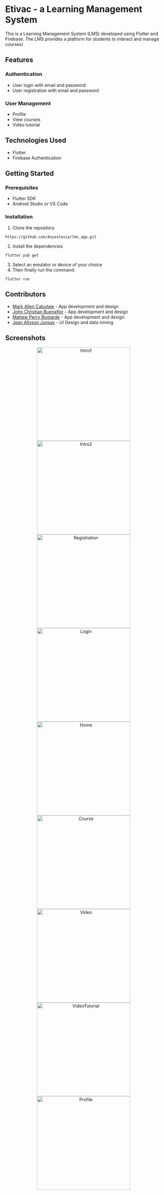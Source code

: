 # Etivac - a Learning Management System

This is a Learning Management System (LMS) developed using Flutter and Firebase. The LMS provides a platform for students to interact and manage courses/

## Features
### Authentication
- User login with email and password
- User registration with email and password

### User Management
- Profile
- View courses
- Video tutorial

## Technologies Used
- Flutter
- Firebase Authentication

## Getting Started
### Prerequisites
- Flutter SDK
- Android Studio or VS Code

### Installation
1. Clone the repository
```
https://github.com/Anyastasia/lms_app.git
```
2. Install the dependencies
```
flutter pub get
```
3. Select an emulator or device of your choice
4. Then finally run the command:
```
flutter run
```
## Contributors
- <a href="https://github.com/MakuAren">Mark Allen Cabutaje</a>  - App development and design
- <a href="https://github.com/Anyastasia">John Christian Buenaflor</a> - App development and design
- <a href="https://github.com/npbstrd">Mattew Perry Bustarde</a> - App development and design
- <a href="https://github.com/J-Allyson30">Jean Allyson Junsay</a> - UI Design and data mining

## Screenshots
<p align="center">
<img src="https://raw.githubusercontent.com/Anyastasia/lms_app/master/screenshots/Intro-1.png" width=300 alt="Intro1">
<img src="https://raw.githubusercontent.com/Anyastasia/lms_app/master/screenshots/Intro-2.png" width=300 alt="Intro2">
<img src="https://raw.githubusercontent.com/Anyastasia/lms_app/master/screenshots/Registration.png" width=300 alt="Registration">
<img src="https://raw.githubusercontent.com/Anyastasia/lms_app/master/screenshots/Login.png" width=300 alt="Login">
<img src="https://raw.githubusercontent.com/Anyastasia/lms_app/master/screenshots/Home.png" width=300 alt="Home">
<img src="https://raw.githubusercontent.com/Anyastasia/lms_app/master/screenshots/Course.png" width=300 alt="Course">
<img src="https://raw.githubusercontent.com/Anyastasia/lms_app/master/screenshots/Video.png" width=300 alt="Video">
<img src="https://raw.githubusercontent.com/Anyastasia/lms_app/master/screenshots/VideoTutoral.png" width=300 alt="VideoTutorial">
<img src="https://raw.githubusercontent.com/Anyastasia/lms_app/master/screenshots/Profile.png" width=300 alt="Profile">
</p>

